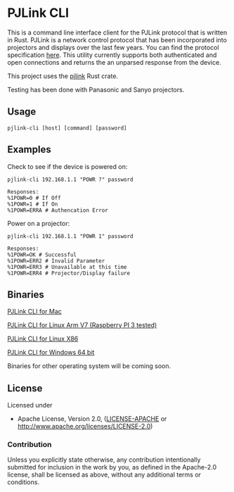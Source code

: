 # PJLink CLI

This is a command line interface client for the PJLink protocol that is written in Rust.  PJLink is a network control protocol that has been incorporated into projectors and displays over the last few years.  You can find the protocol specification [here](https://www.google.com/url?sa=t&rct=j&q=&esrc=s&source=web&cd=1&cad=rja&uact=8&ved=2ahUKEwj6s-zOkODcAhWEG3wKHbagAloQFjAAegQIABAC&url=https%3A%2F%2Fpjlink.jbmia.or.jp%2Fenglish%2Fdata%2F5-1_PJLink_eng_20131210.pdf&usg=AOvVaw3eWuyry5fcVR1_R-jxrK7J). This utility currently supports both authenticated and open connections and returns the an unparsed response from the device.

This project uses the [pjlink](https://github.com/macoss/pjlink) Rust crate.

Testing has been done with Panasonic and Sanyo projectors.

## Usage

```
pjlink-cli [host] [command] [password]
```

## Examples

Check to see if the device is powered on:
  ```
pjlink-cli 192.168.1.1 "POWR ?" password

Responses:
%1POWR=0 # If Off
%1POWR=1 # If On
%1POWR=ERRA # Authencation Error
```

Power on a projector:
```
pjlink-cli 192.168.1.1 "POWR 1" password

Responses:
%1POWR=OK # Successful
%1POWR=ERR2 # Invalid Parameter
%1POWR=ERR3 # Unavailable at this time
%1POWR=ERR4 # Projector/Display failure
```

## Binaries
[PJLink CLI for Mac](https://github.com/macoss/pjlink-cli/releases/download/v0.1.0/pjlink-cli_MacOS.zip)

[PJLink CLI for Linux Arm V7 (Raspberry PI 3 tested)](https://github.com/macoss/pjlink-cli/releases/download/v0.1.0/pjlink-cli_linux-armv7.tar.gz)

[PJLink CLI for Linux X86](https://github.com/macoss/pjlink-cli/releases/download/v0.1.0/pjlink-cli_linux-x86.tar.gz)

[PJLink CLI for Windows 64 bit](https://github.com/macoss/pjlink-cli/releases/download/v0.1.0/pjlink-cli_Windows-64bit.zip)

Binaries for other operating system will be coming soon.

## License

Licensed under

 * Apache License, Version 2.0, ([LICENSE-APACHE](LICENSE-APACHE) or http://www.apache.org/licenses/LICENSE-2.0)


### Contribution

Unless you explicitly state otherwise, any contribution intentionally
submitted for inclusion in the work by you, as defined in the Apache-2.0
license, shall be licensed as above, without any additional terms or
conditions.

